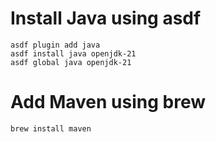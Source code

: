 # Install Java using asdf
```
asdf plugin add java
asdf install java openjdk-21
asdf global java openjdk-21
```

# Add Maven using brew
```
brew install maven
```

